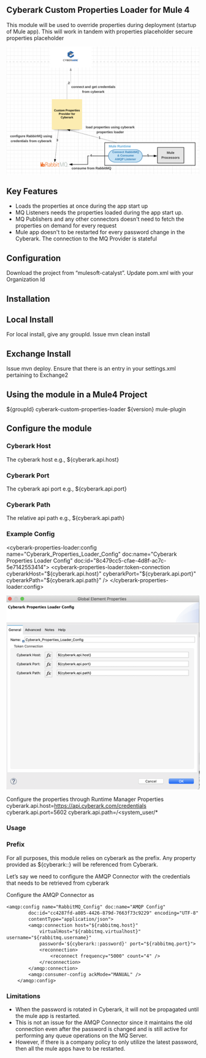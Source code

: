 ## Cyberark Custom Properties Loader for Mule 4
This module will be used to override properties during deployment (startup of Mule app). This will work in tandem with
properties placeholder
secure properties placeholder 

![alt text](ReferenceArchitecture.png)

## Key Features
* Loads the properties at once during the app start up
* MQ Listeners needs the properties loaded during the app start up. 
* MQ Publishers and any other connectors doesn't need to fetch the properties on demand for every request
* Mule app doesn't to be restarted for every password change in the Cyberark. The connection to the MQ Provider is stateful
## Configuration
Download the project from “mulesoft-catalyst”.
Update pom.xml with your Organization Id

## Installation
## Local Install
For local install, give any groupId. Issue mvn clean install

## Exchange Install
Issue mvn deploy. Ensure that there is an entry in your settings.xml pertaining to Exchange2


## Using the module in a Mule4 Project
<dependency>
    <groupId>${groupId}</groupId>
    <artifactId>cyberark-custom-properties-loader</artifactId>
    <version>${version}</version>
    <classifier>mule-plugin</classifier>
</dependency>



## Configure the module


### Cyberark Host
The cyberark host e.g., ${cyberark.api.host}

### Cyberark Port
The cyberark api port e.g., ${cyberark.api.port}

### Cyberark Path
The relative api path e.g., ${cyberark.api.path}

### Example Config
<cyberark-properties-loader:config
		name="Cyberark_Properties_Loader_Config"
		doc:name="Cyberark Properties Loader Config"
		doc:id="8c479cc5-cfae-4d8f-ac7c-5e7142553414">
		<cyberark-properties-loader:token-connection
			cyberarkHost="${cyberark.api.host}"
			cyberarkPort="${cyberark.api.port}"
			cyberarkPath="${cyberark.api.path}" />
	</cyberark-properties-loader:config>

![alt text](sampleConfig.png)

Configure the properties through Runtime Manager Properties
cyberark.api.host=https://api.cyberark.com/credentials
cyberark.api.port=5602
cyberark.api.path=/<system_user/*


### Usage

### Prefix
For all purposes, this module relies on cyberark as the prefix.
Any property provided as ${cyberark::} will be referenced from Cyberark.

Let’s say we need to configure the AMQP Connector with the credentials that needs to be retrieved from cyberark

Configure the AMQP Connector as
```
<amqp:config name="RabbitMQ_Config" doc:name="AMQP Config"
		doc:id="cc4287fd-a805-4426-879d-7663f73c9229" encoding="UTF-8"
		contentType="application/json">
		<amqp:connection host="${rabbitmq.host}"
			virtualHost="${rabbitmq.virtualhost}" username="${rabbitmq.username}"
			password='${cyberark::password}' port="${rabbitmq.port}">
			<reconnection>
				<reconnect frequency="5000" count="4" />
			</reconnection>
		</amqp:connection>
		<amqp:consumer-config ackMode="MANUAL" />
	</amqp:config>
```

### Limitations
* When the password is rotated in Cyberark, it will not be propagated until the mule app is restarted.
* This is not an issue for the AMQP Connector since it maintains the old connection even after the password is changed and is still active for performing any queue operations on the MQ Server.
* However, if there is a company policy to only utilize the latest password, then all the mule apps have to be restarted.



